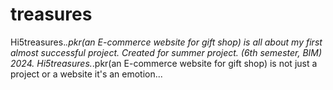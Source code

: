 # treasures
Hi5treasures._.pkr(an E-commerce website for gift shop) is all about my first almost successful project. 
Created for summer project. (6th semester, BIM) 2024.
Hi5treasures._.pkr(an E-commerce website for gift shop) is not just a project or a website it's an emotion...
